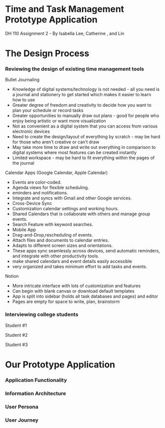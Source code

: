 # Time and Task Management Prototype Application
DH 110 Assignment 2 - By Isabella Lee, Catherine , and Lin 

# The Design Process

### Reviewing the design of existing time management tools

Bullet Journaling

- Knowledge of digital systems/technology is not needed - all you need is a journal and stationery to get started which makes it easier to learn how to use
- Greater degree of freedom and creativity to decide how you want to plan your schedule or record tasks 
- Greater opportunities to manually draw out plans - good for people who enjoy being artistic or want more visualization
- Not as convenient as a digital system that you can access from various electronic devices 
- Need to create the design/layout of everything by scratch - may be hard for those who aren’t creative or can’t draw
- May take more time to draw and write out everything in comparison to digital systems where most features can be created instantly
- Limited workspace - may be hard to fit everything within the pages of the journal

Calendar Apps (Google Calendar, Apple Calendar)

- Events are color-coded.
- Agenda views for flexible scheduling.
- eminders and notifications.
- Integrate and syncs with Gmail and other Google services.
- Cross-Device Sync
- Customization calendar settings and working hours.
- Shared Calendars that is collaborate with others and manage group events.
- Search Feature with keyword searches.
- Mobile App
- Drag-and-Drop,rescheduling of events.
- Attach files and documents to calendar entries.
- Adapts to different screen sizes and orientations.
- These apps sync seamlessly across devices, send automatic reminders, and integrate with other productivity tools.
- make shared calendars and event details easily accessible
- very organized and takes minimum effort to add tasks and events.

Notion

- More intricate interface with lots of customization and features
- Can begin with blank canvas or download default templates
- App is split into sidebar (holds all task databases and pages) and editor
- Pages are empty for space to write, plan, brainstorm

### Interviewing college students

Student #1

Student #2

Student #3

# Our Prototype Application

### Application Functionality

### Information Architecture

### User Persona

### User Journey
